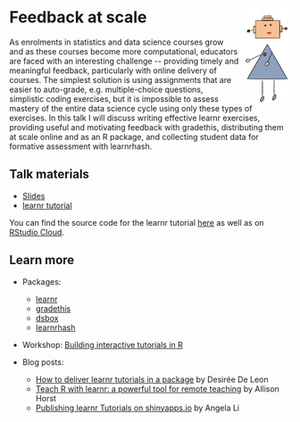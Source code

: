 # Feedback at scale <img src="sketches/robot.png" align="right" height="170">

As enrolments in statistics and data science courses grow and as these courses become more computational, educators are faced with an interesting challenge -- providing timely and meaningful feedback, particularly with online delivery of courses. The simplest solution is using assignments that are easier to auto-grade, e.g. multiple-choice questions, simplistic coding exercises, but it is impossible to assess mastery of the entire data science cycle using only these types of exercises. In this talk I will discuss writing effective learnr exercises, providing useful and motivating feedback with gradethis, distributing them at scale online and as an R package, and collecting student data for formative assessment with learnrhash.

## Talk materials

- [Slides](feedback-at-scale.pdf)
- [learnr tutorial](https://minecr.shinyapps.io/feedback-at-scale/)

You can find the source code for the learnr tutorial [here](learnr/) as well as on [RStudio Cloud](https://rstudio.cloud/project/2005617).

## Learn more

- Packages:
  - [learnr](https://rstudio.github.io/learnr/)
  - [gradethis](https://rstudio-education.github.io/gradethis/)
  - [dsbox](https://rstudio-education.github.io/dsbox/)
  - [learnrhash](https://github.com/rundel/learnrhash)
  
- Workshop: [Building interactive tutorials in R](http://bit.ly/teach-r-online-mats)

- Blog posts:
  - [How to deliver learnr tutorials in a package](https://education.rstudio.com/blog/2020/09/delivering-learnr-tutorials-in-a-package/) by Desirée De Leon
  - [Teach R with learnr: a powerful tool for remote teaching](https://education.rstudio.com/blog/2020/05/learnr-for-remote/) by Allison Horst
  - [Publishing learnr Tutorials on shinyapps.io](https://cran.r-project.org/web/packages/learnr/vignettes/shinyapps-publishing.html) by Angela Li
